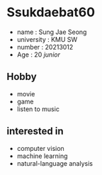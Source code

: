 # Ssukdaebat60

* name : Sung Jae Seong
* university : KMU SW
* number : 20213012
* Age : 20 *junior*


## Hobby

* movie
* game
* listen to music


## interested in

* computer vision
* machine learning
* natural-language analysis
